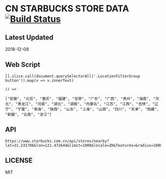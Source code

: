 # CN STARBUCKS STORE DATA [![Build Status](https://travis-ci.com/sinchang/cn-starbucks-stores-data.svg?branch=master)](https://travis-ci.com/sinchang/cn-starbucks-stores-data)

## Latest Updated

2018-12-08

## Web Script

```
[].slice.call(document.querySelectorAll('.LocationFilterGroup button')).map(v => v.innerText)

// =>

["安徽", "北京", "重庆", "福建", "甘肃", "广东", "广西", "贵州", "海南", "河北", "黑龙江", "河南", "湖北", "湖南", "内蒙古", "江苏", "江西", "吉林", "辽宁", "宁夏", "青海", "陕西", "山东", "上海", "山西", "四川", "天津", "西藏", "新疆", "云南", "浙江"]
```

## API

```
https://www.starbucks.com.cn/api/stores/nearby?lat=31.231706&lon=121.472644&limit=1000&locale=ZH&features=&radius=10000000000
```

## LICENSE

MIT
